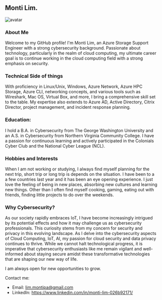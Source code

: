 ## Monti Lim.

![avatar](https://user-images.githubusercontent.com/67212651/85216287-a2e69f00-b350-11ea-95c4-21d11e5474b9.png)

### About Me
Welcome to my GitHub profile! I'm Monti Lim, an Azure Storage Support Engineer with a strong cybersecurity background. Passionate about technology, particularly in the realm of cloud computing, my ultimate career goal is to continue working in the cloud computing field with a strong emphasis on security.

### Technical Side of things
With proficiency in Linux/Unix, Windows, Azure Network, Azure HPC Storage, Azure CLI, networking concepts, and various tools such as Wireshark, Mac OS, Virtual Box, and more, I bring a comprehensive skill set to the table. My expertise also extends to Azure AD, Active Directory, Citrix Director, project management, and incident response planning.

### Education:
I hold a B.A. in Cybersecurity from The George Washington University and an A.S. in Cybersecurity from Northern Virginia Community College. I have a passion for continuous learning and actively participated in the Colonials Cyber Club and the National Cyber League (NCL).

### Hobbies and Interests
When I am not working or studying, I always find myself planning for the next trip, short trip or long trip is depends on the situation. I have been to a a few countries last year and it has been an eye opening experience. I just love the feeling of being in new places, absorbing new cultures and learning new things. Other than I often find myself cooking, gaming, eating out with friends, finding little projects to do over the weekends.

### Why Cybersecurity?
As our society rapidly embraces IoT, I have become increasingly intrigued by its potential effects and how it may challenge us as cybersecurity professionals. This curiosity stems from my concern for security and privacy in this evolving landscape. As I delve into the cybersecurity aspects of Cloud Computing, IoT, AI, my passion for cloud security and data privacy continues to thrive. While we cannot halt technological progress, it is imperative that cybersecurity enthusiasts like me remain vigilant and well-informed about staying secure amidst these transformative technologies that are shaping our new way of life.

I am always open for new opportunities to grow.

Contact me: 
- Email: lim.montipa@gmail.com
- LinkedIn: https://www.linkedin.com/in/monti-lim-026b92171/


